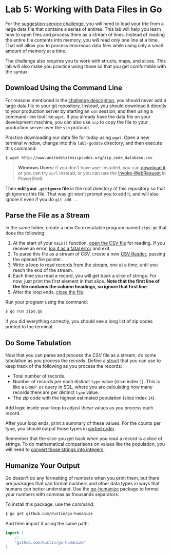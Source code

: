 # Lab 5: Working with Data Files in Go

For the [suggestion service challenge](https://info344.ischool.uw.edu/course/challenges/go), you will need to load your trie from a large data file that contains a series of entires. This lab will help you learn how to open files and process them as a stream of lines. Instead of reading the entire file contents into memory, you will read only one line at a time. That will allow you to process enormous data files while using only a small amount of memory at a time.

The challenge also requires you to work with structs, maps, and slices. This lab will also make you practice using those so that you get comfortable with the syntax.

## Download Using the Command Line

For reasons mentioned in the [challenge description](https://info344.ischool.uw.edu/course/challenges/go), you should never add a large data file to your git repository. Instead, you should download it directly to your production server by starting an `ssh` session, and then using a command-line tool like `wget`. If you already have the data file on your development machine, you can also use `scp` to copy the file to your production server over the `ssh` protocol.

Practice downloading our data file for today using `wget`. Open a new terminal window, change into this `lab5-godata` directory, and then execute this command:

```bash
$ wget http://www.unitedstateszipcodes.org/zip_code_database.csv
```

> **Windows Users:** if you don't have `wget` installed, you can [download it](http://gnuwin32.sourceforge.net/packages/wget.htm), or you can try `curl` instead, or you can use the [Invoke-WebRequest](https://technet.microsoft.com/en-us/library/hh849901) in PowerShell.

Then **edit your `.gitignore` file** in the root directory of this repository so that git ignores this file. That way git won't prompt you to add it, and will also ignore it even if you do `git add .`.

## Parse the File as a Stream

In the same folder, create a new Go executable program named `zips.go` that does the following:

1. At the start of your `main()` function, [open the CSV file](https://golang.org/pkg/os/#Open) for reading. If you receive an error, [log it as a fatal error](https://golang.org/pkg/log/#Logger.Fatal) and exit.
2. To parse this file as a stream of CSV, create a new [CSV Reader](https://golang.org/pkg/encoding/csv/#NewReader), passing the opened file pointer.
3. Write a loop to [read records from the stream](https://golang.org/pkg/encoding/csv/#example_Reader), one at a time, until you reach the end of the stream.
4. Each time you read a record, you will get back a slice of strings. For now, just print the first element in that slice. **Note that the first line of the file contains the column headings, so ignore that first line**.
5. After the loop ends, [close the file](https://golang.org/pkg/os/#File.Close).

Run your program using the command:

```bash
$ go run zips.go
```

If you did everything correctly, you should see a long list of zip codes printed to the terminal.

## Do Some Tabulation

Now that you can parse and process the CSV file as a stream, do some tabulation as you process the records. Define a [struct](https://gobyexample.com/structs) that you can use to keep track of the following as you process the records:

- Total number of records.
- Number of records per each distinct `type` value (slice index `1`). This is like a `GROUP BY` query in SQL, where you are calculating how many records there are per distinct `type` value.
- The zip code with the highest estimated population (slice index `14`).

Add logic inside your loop to adjust these values as you process each record. 

After your loop ends, print a summary of these values. For the counts per type, you should output those types in [sorted order](http://stackoverflow.com/questions/2038508/easy-way-to-get-the-keys-in-a-map-in-alphabetical-order).

Remember that the slice you get back when you read a record is a slice of strings. To do mathematical comparisons on values like the population, you will need to [convert those strings into integers](https://golang.org/pkg/strconv/).

## Humanize Your Output

Go doesn't do any formatting of numbers when you print them, but there are packages that can format numbers and other data types in ways that humans can better understand. Use the [go-humanize](https://github.com/dustin/go-humanize) package to format your numbers with commas as thousands separators.

To install this package, use the command:

```bash
$ go get github.com/dustin/go-humanize
```

And then import it using the same path:

```go
import (
    //...
    "github.com/dustin/go-humanize"
)
```
